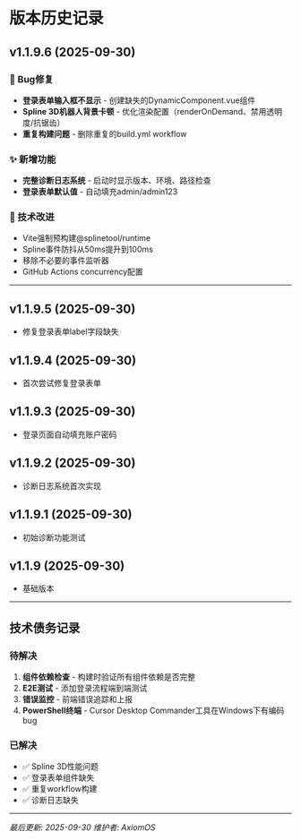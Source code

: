 # 版本历史记录

## v1.1.9.6 (2025-09-30)

### 🐛 Bug修复
- **登录表单输入框不显示** - 创建缺失的DynamicComponent.vue组件
- **Spline 3D机器人背景卡顿** - 优化渲染配置（renderOnDemand、禁用透明度/抗锯齿）
- **重复构建问题** - 删除重复的build.yml workflow

### ✨ 新增功能
- **完整诊断日志系统** - 启动时显示版本、环境、路径检查
- **登录表单默认值** - 自动填充admin/admin123

### 🔧 技术改进
- Vite强制预构建@splinetool/runtime
- Spline事件防抖从50ms提升到100ms
- 移除不必要的事件监听器
- GitHub Actions concurrency配置

---

## v1.1.9.5 (2025-09-30)
- 修复登录表单label字段缺失

## v1.1.9.4 (2025-09-30)
- 首次尝试修复登录表单

## v1.1.9.3 (2025-09-30)
- 登录页面自动填充账户密码

## v1.1.9.2 (2025-09-30)
- 诊断日志系统首次实现

## v1.1.9.1 (2025-09-30)
- 初始诊断功能测试

## v1.1.9 (2025-09-30)
- 基础版本

---

## 技术债务记录

### 待解决
1. **组件依赖检查** - 构建时验证所有组件依赖是否完整
2. **E2E测试** - 添加登录流程端到端测试
3. **错误监控** - 前端错误追踪和上报
4. **PowerShell终端** - Cursor Desktop Commander工具在Windows下有编码bug

### 已解决
- ✅ Spline 3D性能问题
- ✅ 登录表单组件缺失
- ✅ 重复workflow构建
- ✅ 诊断日志缺失

---

*最后更新: 2025-09-30*
*维护者: AxiomOS*
